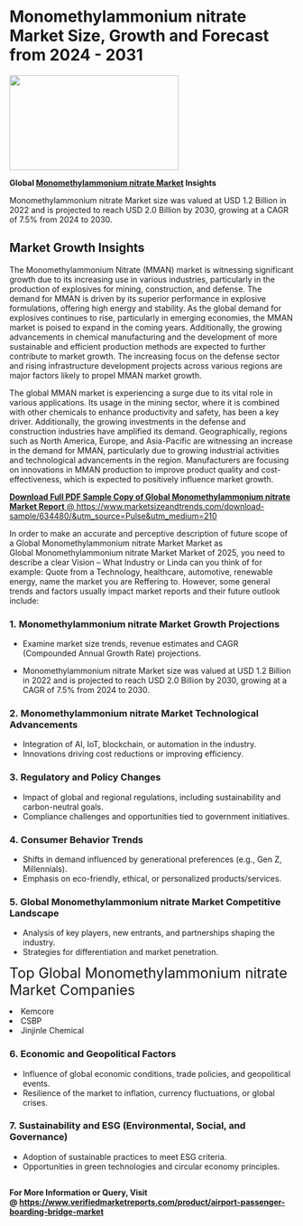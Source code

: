 <H1>Monomethylammonium nitrate Market Size, Growth and Forecast from 2024 - 2031</H1><img class="aligncenter size-medium wp-image-584254" src="https://thirdeyenews.in/wp-content/uploads/2024/09/Global-Market-Research-300x168.jpeg" alt="" width="300" height="168" /><p><strong>Global&nbsp;<a href="https://www.marketsizeandtrends.com/download-sample/634480/&amp;utm_source=Pulse&amp;utm_medium=210">Monomethylammonium nitrate Market</a> Insights</strong></p><p>Monomethylammonium nitrate Market size was valued at USD 1.2 Billion in 2022 and is projected to reach USD 2.0 Billion by 2030, growing at a CAGR of 7.5% from 2024 to 2030.</p><p><h2>Market Growth Insights</h2> <p>The Monomethylammonium Nitrate (MMAN) market is witnessing significant growth due to its increasing use in various industries, particularly in the production of explosives for mining, construction, and defense. The demand for MMAN is driven by its superior performance in explosive formulations, offering high energy and stability. As the global demand for explosives continues to rise, particularly in emerging economies, the MMAN market is poised to expand in the coming years. Additionally, the growing advancements in chemical manufacturing and the development of more sustainable and efficient production methods are expected to further contribute to market growth. The increasing focus on the defense sector and rising infrastructure development projects across various regions are major factors likely to propel MMAN market growth.</p> <p><a href="#"></a></p> <p>The global MMAN market is experiencing a surge due to its vital role in various applications. Its usage in the mining sector, where it is combined with other chemicals to enhance productivity and safety, has been a key driver. Additionally, the growing investments in the defense and construction industries have amplified its demand. Geographically, regions such as North America, Europe, and Asia-Pacific are witnessing an increase in the demand for MMAN, particularly due to growing industrial activities and technological advancements in the region. Manufacturers are focusing on innovations in MMAN production to improve product quality and cost-effectiveness, which is expected to positively influence market growth.</p> <p><a href="#"></p><p><span class=""><strong>Download Full PDF Sample Copy of Global Monomethylammonium nitrate Market Report</strong> @ <a href="https://www.marketsizeandtrends.com/download-sample/634480/&amp;utm_source=Pulse&amp;utm_medium=210" target="_blank">https://www.marketsizeandtrends.com/download-sample/634480/&amp;utm_source=Pulse&amp;utm_medium=210</a></span></p><p>In order to make an accurate and perceptive description of future scope of a Global&nbsp;Monomethylammonium nitrate Market Market as Global&nbsp;Monomethylammonium nitrate Market Market of 2025, you need to describe a clear Vision &ndash; What Industry or Linda can you think of for example: Quote from a Technology, healthcare, automotive, renewable energy, name the market you are Reffering to. However, some general trends and factors usually impact market reports and their future outlook include:</p><h3>1.&nbsp;<strong>Monomethylammonium nitrate Market Growth Projections</strong></h3><ul><li>Examine market size trends, revenue estimates and CAGR (Compounded Annual Growth Rate) projections.</li><li><p>Monomethylammonium nitrate Market size was valued at USD 1.2 Billion in 2022 and is projected to reach USD 2.0 Billion by 2030, growing at a CAGR of 7.5% from 2024 to 2030.</p></li></ul><h3>2.&nbsp;<strong>Monomethylammonium nitrate Market Technological Advancements</strong></h3><ul><li>Integration of AI, IoT, blockchain, or automation in the industry.</li><li>Innovations driving cost reductions or improving efficiency.</li></ul><h3>3.&nbsp;<strong>Regulatory and Policy Changes</strong></h3><ul><li>Impact of global and regional regulations, including sustainability and carbon-neutral goals.</li><li>Compliance challenges and opportunities tied to government initiatives.</li></ul><h3>4.&nbsp;<strong>Consumer Behavior Trends</strong></h3><ul><li>Shifts in demand influenced by generational preferences (e.g., Gen Z, Millennials).</li><li>Emphasis on eco-friendly, ethical, or personalized products/services.</li></ul><h3>5.&nbsp;<strong>Global Monomethylammonium nitrate Market Competitive Landscape</strong></h3><ul><li>Analysis of key players, new entrants, and partnerships shaping the industry.</li><li>Strategies for differentiation and market penetration.</li></ul><p data-pm-slice="1 1 []"><span style="color: inherit; font-family: inherit; font-size: 25px;">Top Global Monomethylammonium nitrate Market Companies</span></p><div class="" data-test-id=""><p><li>Kemcore</li><li> CSBP</li><li> Jinjinle Chemical</li></p></div><h3>6.&nbsp;<strong>Economic and Geopolitical Factors</strong></h3><ul><li>Influence of global economic conditions, trade policies, and geopolitical events.</li><li>Resilience of the market to inflation, currency fluctuations, or global crises.</li></ul><h3>7.&nbsp;<strong>Sustainability and ESG (Environmental, Social, and Governance)</strong></h3><ul><li>Adoption of sustainable practices to meet ESG criteria.</li><li>Opportunities in green technologies and circular economy principles.</li></ul><h2><strong style="font-size: 14px;">For More Information or Query, Visit @&nbsp;</strong><a style="background-color: #ffffff; font-size: 14px;" href="https://www.marketsizeandtrends.com/report/monomethylammonium-nitrate-market/" target="_blank">https://www.verifiedmarketreports.com/product/airport-passenger-boarding-bridge-market</a></h2>
